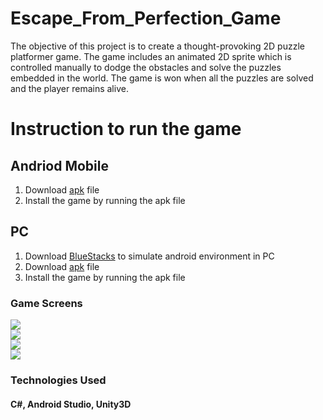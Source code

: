 # Escape_From_Perfection_Game
The objective of this project is to create a thought-provoking 2D puzzle platformer game. The game includes an animated 2D sprite which is controlled manually to dodge the obstacles and solve the puzzles embedded in the world. The game is won when all the puzzles are solved and the player remains alive.

# Instruction to run the game

## Andriod Mobile
1. Download [apk](https://github.com/lokesh45/Escape_From_Perfection_Game/raw/master/apk/Escape%20From%20Perfection.apk) file
2. Install the game by running the apk file

## PC
1. Download [BlueStacks](https://www.bluestacks.com/download.html) to simulate android environment in PC 
2. Download [apk](https://github.com/lokesh45/Escape_From_Perfection_Game/raw/master/apk/Escape%20From%20Perfection.apk) file
3. Install the game by running the apk file

### Game Screens<br>
![](https://github.com/lokesh45/Escape_From_Perfection_Game/blob/master/images/efp1.PNG)<br>
![](https://github.com/lokesh45/Escape_From_Perfection_Game/blob/master/images/efp2.PNG)<br>
![](https://github.com/lokesh45/Escape_From_Perfection_Game/blob/master/images/efp3.PNG)<br>
![](https://github.com/lokesh45/Escape_From_Perfection_Game/blob/master/images/efp4.PNG)

### Technologies Used
#### C#, Android Studio, Unity3D
